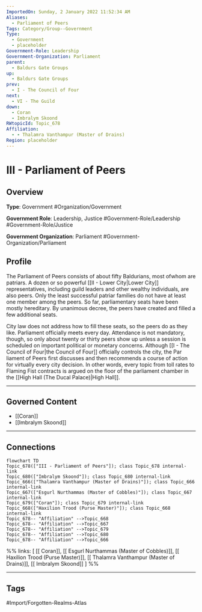 ```yaml
---
ImportedOn: Sunday, 2 January 2022 11:52:34 AM
Aliases:
  - Parliament of Peers
Tags: Category/Group--Government
Type:
  - Government
  - placeholder
Government-Role: Leadership
Government-Organization: Parliament
parent:
  - Baldurs Gate Groups
up:
  - Baldurs Gate Groups
prev:
  - I - The Council of Four
next:
  - VI - The Guild
down:
  - Coran
  - Imbralym Skoond
RWtopicId: Topic_678
Affiliation:
  - - Thalamra Vanthampur (Master of Drains)
Region: placeholder
---
```

# III - Parliament of Peers
## Overview
**Type**: Government
#Organization/Government

**Government Role**: Leadership, Justice
#Government-Role/Leadership #Government-Role/Justice

**Government Organization**: Parliament
#Government-Organization/Parliament

## Profile
The Parliament of Peers consists of about fifty Baldurians, most ofwhom are patriars. A dozen or so powerful [[II - Lower City|Lower City]] representatives, including guild leaders and other wealthy individuals, are also peers. Only the least successful patriar families do not have at least one member among the peers. So far, parliamentary seats have been mostly hereditary. By unanimous decree, the peers have created and filled a few additional seats.

City law does not address how to fill these seats, so the peers do as they like. Parliament officially meets every day. Attendance is not mandatory, though, so only about twenty or thirty peers show up unless a session is scheduled on important political or monetary concerns. Although [[I - The Council of Four|the Council of Four]] officially controls the city, the Par liament of Peers first discusses and then recommends a course of action for virtually every city decision. In other words, every topic from toll rates to Flaming Fist contracts is argued on the floor of the parliament chamber in the [[High Hall (The Ducal Palace)|High Hall]].

---
## Governed Content
- [[Coran]]
- [[Imbralym Skoond]]

---
## Connections
```mermaid
flowchart TD
Topic_678(["III - Parliament of Peers"]); class Topic_678 internal-link
Topic_680(["Imbralym Skoond"]); class Topic_680 internal-link
Topic_666(["Thalamra Vanthampur (Master of Drains)"]); class Topic_666 internal-link
Topic_667(["Esgurl Nurthammas (Master of Cobbles)"]); class Topic_667 internal-link
Topic_679(["Coran"]); class Topic_679 internal-link
Topic_668(["Haxilion Trood (Purse Master)"]); class Topic_668 internal-link
Topic_678-- "Affiliation" -->Topic_668
Topic_678-- "Affiliation" -->Topic_667
Topic_678-- "Affiliation" -->Topic_679
Topic_678-- "Affiliation" -->Topic_680
Topic_678-- "Affiliation" -->Topic_666
```
%%
links: [ [[ Coran]], [[ Esgurl Nurthammas (Master of Cobbles)]], [[ Haxilion Trood (Purse Master)]], [[ Thalamra Vanthampur (Master of Drains)]], [[ Imbralym Skoond]] ]
%%


---
## Tags
#Import/Forgotten-Realms-Atlas

